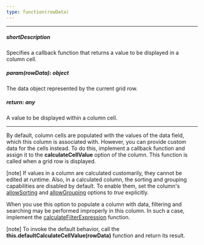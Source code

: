 ```yaml
---
type: function(rowData)
---
```

---
##### shortDescription
Specifies a callback function that returns a value to be displayed in a column cell.

##### param(rowData): object
The data object represented by the current grid row.

##### return: any
A value to be displayed within a column cell.

---
By default, column cells are populated with the values of the data field, which this column is associated with. However, you can provide custom data for the cells instead. To do this, implement a callback function and assign it to the **calculateCellValue** option of the column. This function is called when a grid row is displayed.

[note] If values in a column are calculated customarily, they cannot be edited at runtime. Also, in a calculated column, the sorting and grouping capabilities are disabled by default. To enable them, set the column's [allowSorting](/api-reference/10%20UI%20Widgets/dxDataGrid/1%20Configuration/columns/allowSorting.md '/Documentation/ApiReference/UI_Widgets/dxDataGrid/Configuration/columns/#allowSorting') and [allowGrouping](/api-reference/10%20UI%20Widgets/dxDataGrid/1%20Configuration/columns/allowGrouping.md '/Documentation/ApiReference/UI_Widgets/dxDataGrid/Configuration/columns/#allowGrouping') options to *true* explicitly.

When you use this option to populate a column with data, filtering and searching may be performed improperly in this column. In such a case, implement the [calculateFilterExpression](/api-reference/10%20UI%20Widgets/dxDataGrid/1%20Configuration/columns/calculateFilterExpression.md '/Documentation/ApiReference/UI_Widgets/dxDataGrid/Configuration/columns/#calculateFilterExpression') function.

[note] To invoke the default behavior, call the **this.defaultCalculateCellValue(rowData)** function and return its result.